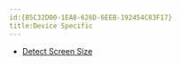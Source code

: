 ```yaml
---
id:{B5C32D00-1EA8-626D-6EEB-192454C83F17}  
title:Device Specific  
---
```


-   [Detect Screen Size](/recipes/android/resources/device_specific/detect_screen_size)